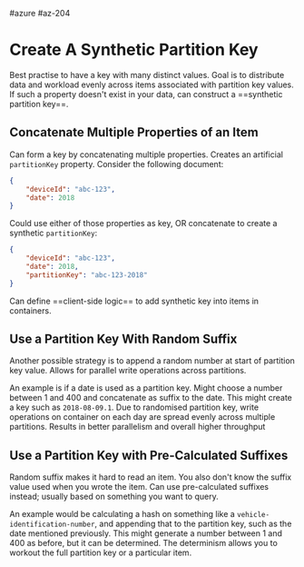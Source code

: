 #azure #az-204 

# Create A Synthetic Partition Key
Best practise to have a key with many distinct values.
Goal is to distribute data and workload evenly across items associated with partition key values.
If such a property doesn't exist in your data, can construct a ==synthetic partition key==.

## Concatenate Multiple Properties of an Item
Can form a key by concatenating multiple properties.
Creates an artificial `partitionKey` property.
Consider the following document:
```json
{
	"deviceId": "abc-123",
	"date": 2018
}
```
Could use either of those properties as key, OR concatenate to create a synthetic `partitionKey`:
```json
{
	"deviceId": "abc-123",
	"date": 2018,
	"partitionKey": "abc-123-2018"
}
```
Can define ==client-side logic== to add synthetic key into items in containers.

## Use a Partition Key With Random Suffix
Another possible strategy is to append a random number at start of partition key value.
Allows for parallel write operations across partitions.

An example is if a date is used as a partition key.
Might choose a number between 1 and 400 and concatenate as suffix to the date.
This might create a key such as `2018-08-09.1`.
Due to randomised partition key, write operations on container on each day are spread evenly across multiple partitions.
Results in better parallelism and overall higher throughput

## Use a Partition Key with Pre-Calculated Suffixes
Random suffix makes it hard to read an item.
You also don't know the suffix value used when you wrote the item.
Can use pre-calculated suffixes instead; usually based on something you want to query.

An example would be calculating a hash on something like a `vehicle-identification-number`, and appending that to the partition key, such as the date mentioned previously.
This might generate a number between 1 and 400 as before, but it can be determined.
The determinism allows you to workout the full partition key or a particular item.